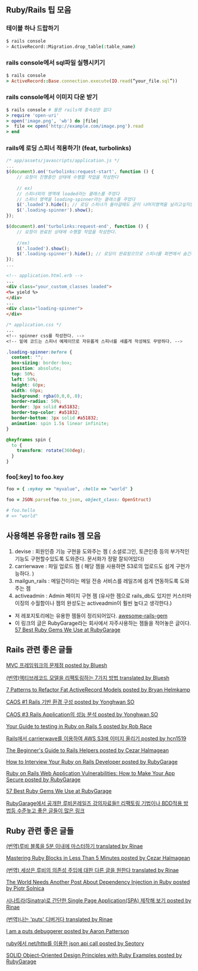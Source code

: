 ## Ruby/Rails 팁 모음

### 테이블 하나 드랍하기

```bash
$ rails console
> ActiveRecord::Migration.drop_table(:table_name)
```

### rails console에서 sql파일 실행시키기

```ruby
$ rails console
> ActiveRecord::Base.connection.execute(IO.read(“your_file.sql”))
```

### rails console에서 이미지 다운 받기

```ruby
$ rails console # 물론 rails에 종속성은 없다
> require 'open-uri'
> open('image.png', 'wb') do |file|
>  file << open('http://example.com/image.png').read
> end
```

### rails에 로딩 스피너 적용하기! (feat, turbolinks)


```javascript
/* app/assets/javascripts/application.js */
...
$(document).on('turbolinks:request-start', function () {
    // 요청이 진행중인 상태에 수행할 작업을 작성한다
    
    // ex)
    // 스피너외의 영역에 loaded라는 클래스를 주었다 
    // 스피너 영역을 loading-spinner라는 클래스를 주었다 
    $('.loaded').hide(); // 로딩 스피너가 돌아갈때도 굳이 나머지영역을 날리고싶지않다면 hide를 안해도 무방하다.
    $('.loading-spinner').show(); 
});

$(document).on('turbolinks:request-end', function () {
    // 요청이 완료된 상태에 수행할 작업을 작성한다. 
    
    //ex)
    $('.loaded').show();
    $('.loading-spinner').hide(); // 로딩이 완료됬으므로 스피너를 화면에서 숨긴다.
});
...
```

```html
<!-- application.html.erb -->
...
<div class="your_custom_classes loaded">
<%= yield %>
</div>
...
<div class="loading-spinner">
</div>
```

```css 
/* application.css */
...
<!-- spinner css를 작성한다. -->
<!-- 밑에 코드는 스피너 예제이므로 자유롭게 스피너를 새롭게 작성해도 무방하다. -->

.loading-spinner:before {
  content: "";
  box-sizing: border-box;
  position: absolute;
  top: 50%;
  left: 50%;
  height: 60px;
  width: 60px;
  background: rgba(0,0,0,.0);
  border-radius: 50%;
  border: 3px solid #a51832; 
  border-top-color: #a51832;
  border-bottom: 3px solid #a51832; 
  animation: spin 1.5s linear infinite;
}

@keyframes spin {
  to {
    transform: rotate(360deg);
  }
}
```

### foo[:key] to foo.key

```ruby
foo = { :mykey => "myvalue", :hello => "world" }

foo = JSON.parse(foo.to_json, object_class: OpenStruct)

# foo.hello 
# => "world"
```


## 사용해본 유용한 rails 젬 모음 

1. devise : 회원인증 기능 구현을 도와주는 젬 ( 소셜로그인, 토큰인증 등의 부가적인 기능도 구현할수있도록 도와준다. 문서화가 정말 잘되어있다) 
2. carrierwave : 파일 업로드 젬 ( 해당 젬을 사용하면 S3로의 업로드도 쉽게 구현가능하다. )
3. mailgun_rails : 메일건이라는 메일 전송 서비스를 레일즈에 쉽게 연동하도록 도와주는 젬
4. activeadmin : Admin 페이지 구현 젬 (유사한 젬으로 rails_db도 있지만 커스터마이징의 수월함이나 젬의 완성도는 activeadmin이 훨씬 높다고 생각한다.)

+ 저 레포지토리에는 유용한 젬들이 정리되어있다. [awesome-rails-gem](https://github.com/hothero/awesome-rails-gem)
+ 이 링크의 글은 RubyGarage라는 회사에서 자주사용하는 젬들을 적어놓은 글이다. [57 Best Ruby Gems We Use at RubyGarage](https://rubygarage.org/blog/best-ruby-gems-we-use)

## Rails 관련 좋은 글들

[MVC 프레임워크의 문제점 posted by Bluesh](https://bluesh55.github.io/2016/11/26/rails-mvc/)

[(번역)액티브레코드 모델을 리팩토링하는 7가지 방법 translated by Bluesh](https://bluesh55.github.io/2016/09/28/refactor-fat-active-record-model/)

[7 Patterns to Refactor Fat ActiveRecord Models posted by Bryan Helmkamp](https://codeclimate.com/blog/7-ways-to-decompose-fat-activerecord-models/)

[CAOS #1 Rails 기반 환경 구성 posted by Yonghwan SO](http://www.sauru.so/blog/rails-env-especially-for-caos/)

[CAOS #3 Rails Application의 성능 분석 posted by Yonghwan SO](http://www.sauru.so/blog/rails-application-performance/)

[Your Guide to testing in Ruby on Rails 5 posted by Rob Race](https://hackernoon.com/your-guide-to-testing-in-ruby-on-rails-5-c8bd122e38ad)

[Rails에서 carrierwave를 이용하여 AWS S3에 이미지 올리기 posted by hcn1519](https://hcn1519.github.io/articles/2016-02/carrierwave)

[The Beginner's Guide to Rails Helpers posted by Cezar Halmagean](https://mixandgo.com/learn/the-beginners-guide-to-rails-helpers)

[How to Interview Your Ruby on Rails Developer posted by RubyGarage](https://rubygarage.org/blog/how-to-interview-your-ruby-on-rails-developer)

[Ruby on Rails Web Application Vulnerabilities: How to Make Your App Secure posted by RubyGarage](https://rubygarage.org/blog/ruby-on-rails-web-application-vulnerabilities-how-to-make-your-app-secure)

[57 Best Ruby Gems We Use at RubyGarage](https://rubygarage.org/blog/best-ruby-gems-we-use)

[RubyGarage에서 공개한 루비온레일즈 강의자료들!! 리팩토링 기법이나 BDD적용 방법등 수준높고 좋은 글들이 많은 링크](http://rubygarage.github.io/)

## Ruby 관련 좋은 글들

[(번역)루비 블록을 5분 이내에 마스터하기 translated by Rinae](https://adhrinae.github.io/posts/mastering-ruby-blocks-in-less-than-5minutes-kor)

[Mastering Ruby Blocks in Less Than 5 Minutes posted by Cezar Halmagean
](https://mixandgo.com/learn/mastering-ruby-blocks-in-less-than-5-minutes)

[(번역) 세상은 루비의 의존성 주입에 대한 다른 글을 원한다 translated by Rinae](https://adhrinae.github.io/posts/the-world-needs-another-post-about-dependency-injection-in-ruby-kor/)

[The World Needs Another Post About Dependency Injection in Ruby posted by  Piotr Solnica](http://solnic.eu/2013/12/17/the-world-needs-another-post-about-dependency-injection-in-ruby.html)

[시나트라(Sinatra)로 간단한 Single Page Application(SPA) 제작해 보기 posted by Rinae](https://adhrinae.github.io/posts/simple-spa-application-with-sinatra)

[(번역)나는 'puts' 디버거다 translated by Rinae](https://adhrinae.github.io/posts/i-am-a-puts-debuggerer-kor)

[I am a puts debuggerer posted by  Aaron Patterson](https://tenderlovemaking.com/2016/02/05/i-am-a-puts-debuggerer.html)

[ruby에서 net/http를 이용한 json api call posted by Seotory](https://blog.seotory.com/post/2016/03/ruby-json-api-call-with-nethttp)

[SOLID Object-Oriented Design Principles with Ruby Examples posted by RubyGarage](https://rubygarage.org/blog/solid-principles-of-ood)
